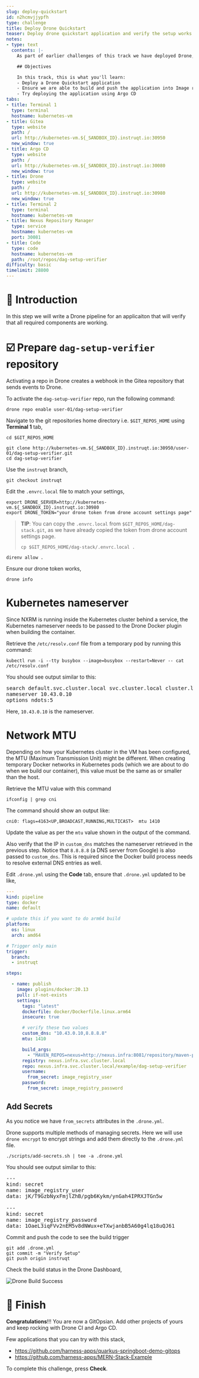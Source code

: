 ```yaml
---
slug: deploy-quickstart
id: n2hcmvjjypfh
type: challenge
title: Deploy Drone Quickstart
teaser: Deploy drone quickstart application and verify the setup works as expected.
notes:
- type: text
  contents: |-
    As part of earlier challenges of this track we have deployed Drone, ArgoCD and Gitea.

    ## Objectives

    In this track, this is what you'll learn:
    - Deploy a Drone Quickstart application
    - Ensure we are able to build and push the application into Image registry
    - Try deploying the application using Argo CD
tabs:
- title: Terminal 1
  type: terminal
  hostname: kubernetes-vm
- title: Gitea
  type: website
  path: /
  url: http://kubernetes-vm.${_SANDBOX_ID}.instruqt.io:30950
  new_window: true
- title: Argo CD
  type: website
  path: /
  url: http://kubernetes-vm.${_SANDBOX_ID}.instruqt.io:30080
  new_window: true
- title: Drone
  type: website
  path: /
  url: http://kubernetes-vm.${_SANDBOX_ID}.instruqt.io:30980
  new_window: true
- title: Terminal 2
  type: terminal
  hostname: kubernetes-vm
- title: Nexus Repository Manager
  type: service
  hostname: kubernetes-vm
  port: 30081
- title: Code
  type: code
  hostname: kubernetes-vm
  path: /root/repos/dag-setup-verifier
difficulty: basic
timelimit: 28800
---
```


🚀 Introduction
===============

In this step we will write a Drone pipeline for an applicaiton that will verify that all required components are working.

☑️ Prepare `dag-setup-verifier` repository
=======================================

Activating a repo in Drone creates a webhook in the Gitea repository that sends events to Drone.

To activate the `dag-setup-verifier` repo, run the following command:

```shell
drone repo enable user-01/dag-setup-verifier
```

Navigate to the git repositories home directory i.e. `$GIT_REPOS_HOME` using **Terminal 1** tab,

```shell
cd $GIT_REPOS_HOME
```

```shell
git clone http://kubernetes-vm.${_SANDBOX_ID}.instruqt.io:30950/user-01/dag-setup-verifier.git
cd dag-setup-verifier
```

Use the `instruqt` branch,

```shell
git checkout instruqt
```

Edit the `.envrc.local` file to match your settings,

```shell
export DRONE_SERVER=http://kubernetes-vm.${_SANDBOX_ID}.instruqt.io:30980
export DRONE_TOKEN="your drone token from drone account settings page"
```

> **TIP**: You can copy the `.envrc.local` from `$GIT_REPOS_HOME/dag-stack.git`, as we have already copied the token from drone account settings page.
> ```shell
> cp $GIT_REPOS_HOME/dag-stack/.envrc.local .
> ```

```shell
direnv allow .
```

Ensure our drone token works,

```shell
drone info
```

Kubernetes nameserver
=====================

Since NXRM is running inside the Kubernetes cluster behind a service, the Kubernetes nameserver needs to be passed to the Drone Docker plugin when building the container.

Retrieve the `/etc/resolv.conf` file from a temporary pod by running this command:

```shell
kubectl run -i --tty busybox --image=busybox --restart=Never -- cat /etc/resolv.conf
```

You should see output similar to this:

<pre>
search default.svc.cluster.local svc.cluster.local cluster.local pguvupthd4vq.svc.cluster.local c.instruqt-prod.internal google.internal
nameserver 10.43.0.10
options ndots:5
</pre>

Here, `10.43.0.10` is the nameserver.

Network MTU
===========

Depending on how your Kubernetes cluster in the VM has been configured, the MTU (Maximum Transmission Unit) might be different. When creating temporary Docker networks in Kubernetes pods (which we are about to do when we build our container), this value must be the same as or smaller than the host.

Retrieve the MTU value with this command

```shell
ifconfig | grep cni
```

The command should show an output like:

```shell
cni0: flags=4163<UP,BROADCAST,RUNNING,MULTICAST>  mtu 1410
```

Update the value as per the `mtu` value shown in the output of the command.

Also verify that the IP in `custom_dns` matches the nameserver retrieved in the previous step. Notice that `8.8.8.8` (a DNS server from Google) is also passed to `custom_dns`. This is required since the Docker build process needs to resolve external DNS entries as well.

Edit `.drone.yml` using the **Code** tab, ensure that `.drone.yml` updated to be like,

```yaml
---
kind: pipeline
type: docker
name: default

# update this if you want to do arm64 build
platform:
  os: linux
  arch: amd64

# Trigger only main
trigger:
  branch:
  - instruqt

steps:

  - name: publish
    image: plugins/docker:20.13
    pull: if-not-exists
    settings:
      tags: "latest"
      dockerfile: docker/Dockerfile.linux.arm64
      insecure: true

      # verify these two values
      custom_dns: "10.43.0.10,8.8.8.8"
      mtu: 1410

      build_args:
        - "MAVEN_REPOS=nexus=http://nexus.infra:8081/repository/maven-public/"
      registry: nexus.infra.svc.cluster.local
      repo: nexus.infra.svc.cluster.local/example/dag-setup-verifier
      username:
        from_secret: image_registry_user
      password:
        from_secret: image_registry_password
```

Add Secrets
-----------

As you notice we have `from_secrets` attributes in the `.drone.yml`.

Drone supports multiple methods of managing secrets. Here we will use `drone encrypt` to encrypt strings and add them directly to the `.drone.yml` file.

```shell
./scripts/add-secrets.sh | tee -a .drone.yml
```

You should see output similar to this:

<pre>---
kind: secret
name: image_registry_user
data: jK/T9GzbNyxFmjlZhB/pgb6Kykm/ynGah4IPRXJTGn5w

---
kind: secret
name: image_registry_password
data: 1OaeL3iqFVv2nEM5v8dNWux+eTXwjanbB5A60g4lq18uQJ61
</pre>

Commit and push the code to see the build trigger

```shell
git add .drone.yml
git commit -m "Verify Setup"
git push origin instruqt
```

Check the build status in the Drone Dashboard,

![Drone Build Success](../assets/validation_success.png)

🏁 Finish
=========
**Congratulations**!!! You are now a GitOpsian. Add other projects of yours and keep rocking with Drone CI and Argo CD.

Few applications that you can try with this stack,

- <https://github.com/harness-apps/quarkus-springboot-demo-gitops>
- <https://github.com/harness-apps/MERN-Stack-Example>

To complete this challenge, press **Check**.
